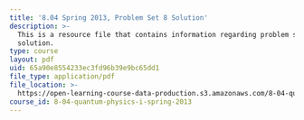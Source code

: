 ```yaml
---
title: '8.04 Spring 2013, Problem Set 8 Solution'
description: >-
  This is a resource file that contains information regarding problem set 8
  solution.
type: course
layout: pdf
uid: 65a90e8554233ec3fd96b39e9bc65dd1
file_type: application/pdf
file_location: >-
  https://open-learning-course-data-production.s3.amazonaws.com/8-04-quantum-physics-i-spring-2013/65a90e8554233ec3fd96b39e9bc65dd1_MIT8_04S13_ps8_sol.pdf
course_id: 8-04-quantum-physics-i-spring-2013
---
```

